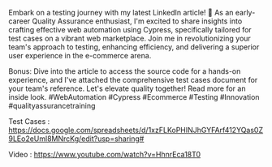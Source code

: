 Embark on a testing journey with my latest LinkedIn article! 🚀 As an early-career Quality Assurance enthusiast, I'm excited to share insights into crafting effective web automation using Cypress, specifically tailored for test cases on a vibrant web marketplace. Join me in revolutionizing your team's approach to testing, enhancing efficiency, and delivering a superior user experience in the e-commerce arena.

Bonus: Dive into the article to access the source code for a hands-on experience, and I've attached the comprehensive test cases document for your team's reference. Let's elevate quality together! Read more for an inside look. #WebAutomation #Cypress #Ecommerce #Testing #Innovation #qualityassurancetraining 

Test Cases  : https://docs.google.com/spreadsheets/d/1xzFLKoPHINJhGYFArf412YQas0Z9LEo2eUml8MNrcKg/edit?usp=sharing# 

Video        : https://www.youtube.com/watch?v=HhnrEca18T0
